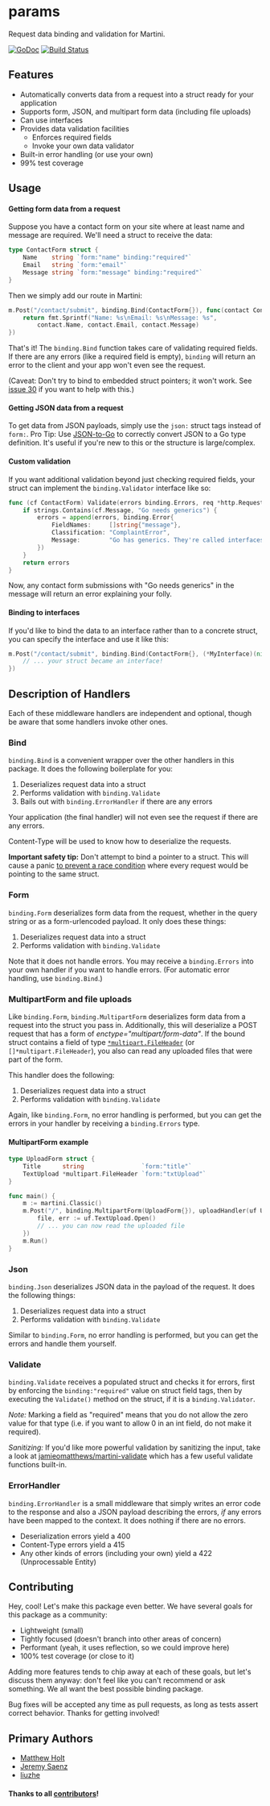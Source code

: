 # params

Request data binding and validation for Martini.

[![GoDoc](https://godoc.org/github.com/liuzhe0223/params?status.svg)](https://godoc.org/github.com/liuzhe0223/params)
[![Build Status](https://travis-ci.org/liuzhe0223/params.png?branch=master)](https://travis-ci.org/liuzhe0223/params)

## Features

 - Automatically converts data from a request into a struct ready for your application
 - Supports form, JSON, and multipart form data (including file uploads)
 - Can use interfaces
 - Provides data validation facilities
 	- Enforces required fields
 	- Invoke your own data validator
 - Built-in error handling (or use your own)
 - 99% test coverage


## Usage

#### Getting form data from a request

Suppose you have a contact form on your site where at least name and message are required. We'll need a struct to receive the data:

```go
type ContactForm struct {
	Name    string `form:"name" binding:"required"`
	Email   string `form:"email"`
	Message string `form:"message" binding:"required"`
}
```

Then we simply add our route in Martini:

```go
m.Post("/contact/submit", binding.Bind(ContactForm{}), func(contact ContactForm) string {
	return fmt.Sprintf("Name: %s\nEmail: %s\nMessage: %s",
		contact.Name, contact.Email, contact.Message)
})
```

That's it! The `binding.Bind` function takes care of validating required fields. If there are any errors (like a required field is empty), `binding` will return an error to the client and your app won't even see the request.

(Caveat: Don't try to bind to embedded struct pointers; it won't work. See [issue 30](https://github.com/martini-contrib/binding/issues/30) if you want to help with this.)


#### Getting JSON data from a request

To get data from JSON payloads, simply use the `json:` struct tags instead of `form:`. Pro Tip: Use [JSON-to-Go](http://mholt.github.io/json-to-go/) to correctly convert JSON to a Go type definition. It's useful if you're new to this or the structure is large/complex.



#### Custom validation

If you want additional validation beyond just checking required fields, your struct can implement the `binding.Validator` interface like so:

```go
func (cf ContactForm) Validate(errors binding.Errors, req *http.Request) binding.Errors {
	if strings.Contains(cf.Message, "Go needs generics") {
		errors = append(errors, binding.Error{
			FieldNames:     []string{"message"},
			Classification: "ComplaintError",
			Message:        "Go has generics. They're called interfaces.",
		})
	}
	return errors
}
```

Now, any contact form submissions with "Go needs generics" in the message will return an error explaining your folly.


#### Binding to interfaces

If you'd like to bind the data to an interface rather than to a concrete struct, you can specify the interface and use it like this:

```go
m.Post("/contact/submit", binding.Bind(ContactForm{}, (*MyInterface)(nil)), func(contact MyInterface) {
	// ... your struct became an interface!
})
```



## Description of Handlers

Each of these middleware handlers are independent and optional, though be aware that some handlers invoke other ones.


### Bind

`binding.Bind` is a convenient wrapper over the other handlers in this package. It does the following boilerplate for you:

 1. Deserializes request data into a struct
 2. Performs validation with `binding.Validate`
 3. Bails out with `binding.ErrorHandler` if there are any errors

Your application (the final handler) will not even see the request if there are any errors.

Content-Type will be used to know how to deserialize the requests.

**Important safety tip:** Don't attempt to bind a pointer to a struct. This will cause a panic [to prevent a race condition](https://github.com/codegangsta/martini-contrib/pull/34#issuecomment-29683659) where every request would be pointing to the same struct.


### Form

`binding.Form` deserializes form data from the request, whether in the query string or as a form-urlencoded payload. It only does these things:

 1. Deserializes request data into a struct
 2. Performs validation with `binding.Validate`

Note that it does not handle errors. You may receive a `binding.Errors` into your own handler if you want to handle errors. (For automatic error handling, use `binding.Bind`.)



### MultipartForm and file uploads

Like `binding.Form`, `binding.MultipartForm` deserializes form data from a request into the struct you pass in. Additionally, this will deserialize a POST request that has a form of *enctype="multipart/form-data"*. If the bound struct contains a field of type [`*multipart.FileHeader`](http://golang.org/pkg/mime/multipart/#FileHeader) (or `[]*multipart.FileHeader`), you also can read any uploaded files that were part of the form.

This handler does the following:

 1. Deserializes request data into a struct
 2. Performs validation with `binding.Validate`

Again, like `binding.Form`, no error handling is performed, but you can get the errors in your handler by receiving a `binding.Errors` type.

#### MultipartForm example

```go
type UploadForm struct {
	Title      string                `form:"title"`
	TextUpload *multipart.FileHeader `form:"txtUpload"`
}

func main() {
	m := martini.Classic()
	m.Post("/", binding.MultipartForm(UploadForm{}), uploadHandler(uf UploadForm) string {
		file, err := uf.TextUpload.Open()
		// ... you can now read the uploaded file
	})
	m.Run()
}
```


### Json

`binding.Json` deserializes JSON data in the payload of the request. It does the following things:

 1. Deserializes request data into a struct
 2. Performs validation with `binding.Validate`

Similar to `binding.Form`, no error handling is performed, but you can get the errors and handle them yourself.



### Validate

`binding.Validate` receives a populated struct and checks it for errors, first by enforcing the `binding:"required"` value on struct field tags, then by executing the `Validate()` method on the struct, if it is a `binding.Validator`.

*Note:* Marking a field as "required" means that you do not allow the zero value for that type (i.e. if you want to allow 0 in an int field, do not make it required).

*Sanitizing:* If you'd like more powerful validation by sanitizing the input, take a look at [jamieomatthews/martini-validate](https://github.com/jamieomatthews/martini-validate) which has a few useful validate functions built-in.


### ErrorHandler

`binding.ErrorHandler` is a small middleware that simply writes an error code to the response and also a JSON payload describing the errors, *if* any errors have been mapped to the context. It does nothing if there are no errors.

 - Deserialization errors yield a 400
 - Content-Type errors yield a 415
 - Any other kinds of errors (including your own) yield a 422 (Unprocessable Entity)



## Contributing

Hey, cool! Let's make this package even better. We have several goals for this package as a community:

 - Lightweight (small)
 - Tightly focused (doesn't branch into other areas of concern)
 - Performant (yeah, it uses reflection, so we could improve here)
 - 100% test coverage (or close to it)

Adding more features tends to chip away at each of these goals, but let's discuss them anyway: don't feel like you can't recommend or ask something. We all want the best possible binding package.

Bug fixes will be accepted any time as pull requests, as long as tests assert correct behavior. Thanks for getting involved!


## Primary Authors

 - [Matthew Holt](https://github.com/mholt)
 - [Jeremy Saenz](https://github.com/codegangsta)
 - [liuzhe](https://github.com/liuzhe0223)


#### Thanks to all [contributors](https://github.com/martini-contrib/binding/graphs/contributors)!
